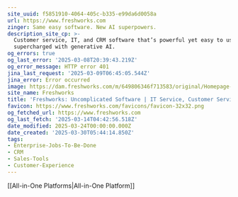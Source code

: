 ```yaml
---
site_uuid: f5851910-4064-405c-b335-e99da6d0058a
url: https://www.freshworks.com
zinger: Same easy software. New AI superpowers.
description_site_cp: >-
  Customer service, IT, and CRM software that’s powerful yet easy to use. Now
  supercharged with generative AI.
og_errors: true
og_last_error: '2025-03-08T20:39:43.219Z'
og_error_message: HTTP error 401
jina_last_request: '2025-03-09T06:45:05.544Z'
jina_error: Error occurred
image: https://dam.freshworks.com/m/649806346f713583/original/Homepage-og-image.webp
site_name: Freshworks
title: 'Freshworks: Uncomplicated Software | IT Service, Customer Service'
favicon: https://www.freshworks.com/favicons/favicon-32x32.png
og_fetched_url: https://www.freshworks.com
og_last_fetch: '2025-03-14T04:42:56.518Z'
date_modified: 2025-03-24T00:00:00.000Z
date_created: '2025-03-30T05:44:14.850Z'
tags:
- Enterprise-Jobs-To-Be-Done
- CRM
- Sales-Tools
- Customer-Experience
---
```









[[All-in-One Platforms|All-in-One Platform]]





